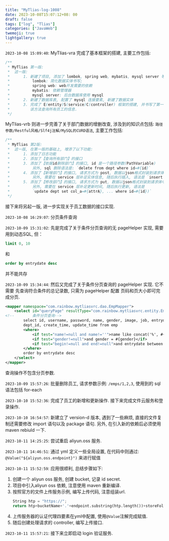 ```yaml
---
title: "MyTlias-log-1008"
date: 2023-10-08T15:07:12+08: 00
draft: false
tags: ["log", "Tlias"]
categories: ["JavaWeb"]
twemoji: true
lightgallery: true
---
```


`2023-10-08 15:09:40`:
MyTlias-vra 完成了基本框架的搭建, 主要工作包括:
```java
/**
 * MyTlias 第一版:
 *  这一版:
 *      1. 新建了项目, 添加了 lombok, spring web, mybatis, mysql server 等项目依赖
 *          lombok: 简化数据实体书写;
 *          spring web: web开发需要的依赖
 *          mybatis: 依赖管理器
 *          mysql server: 后台数据库使用 mysql
 *      2. 新建了数据库表, 配置了 mysql 连接要素, 新建了数据实体
 *      3. 完成了 E(entity)S(service)C(controller) 框架的搭建, 并书写了第一个 controller 方法,
 *         该方法查询所有员工的信息.
 */
```

MyTlias-vrb 则进一步完善了关于部门数据的增删改查, 涉及到的知识点包括: `路径参数/Restful风格/Slf4j注解/MySQL的CURD语法`, 主要工作包括:
```java
/**
 * MyTlias 第2版:
 *  这一版, 在第一版的基础上, 增添了以下功能:
 *      1. 添加了日志功能
 *      2. 添加了【查询所有部门】的接口
 *      3. 添加了【依据id删除部门】的接口, id 是一个路径参数(PathVariable)
 *          另外, sql 删除语法是: `delete from dept where id=#{id}`
 *      4. 添加了【新增部门】的接口, 请求方式为 post, 数据以json格式封装到请求体中, 直接使用实体进行接收
 *          另外, 需要在 service 层补足实体信息, 随后执行插入, 语法是 `insert into dept(xxx) values (#{xxx})`
 *      5. 添加了【修改部门】的接口, 请求方式为 put, 数据以json格式封装到请求体中, 直接使用实体进行接收
 *          另外, 需要在 service 层补足更新时间, 随后执行更新, 语法是
 *          `update dept set col_a=#{attrA}, ... where id=#{id})`
 */
```

接下来将另起一版, 进一步实现关于员工数据的接口实现.

`2023-10-08 16:29:07`:
分页条件查询

`2023-10-09 15:31:02`:
先是完成了关于条件分页查询的无 pageHelper 实现, 需要用到动态SQL, 但：
```sql
limit 0, 10
```
和
```sql
order by entrydate desc
```
并不能共存

`2023-10-09 15:34:44`:
然后又完成了关于条件分页查询的 pageHelper 实现.
它不需要 先查询符合条件的总记录数, 只需为 pageHelper 配置 页码和页大小即可完成分页.
```xml
<mapper namespace="com.rainbow.mytliasvrc.dao.EmpMapper">
    <select id="queryPage" resultType="com.rainbow.mytliasvrc.entity.Employee">
<!--        条件分页查询-->
        select id, username, password, name, gender, image, job, entrydate,
        dept_id, create_time, update_time from emp
        <where>
            <if test="name!=null and name!=''">name like concat('%', #{name}, '%')</if>
            <if test="gender!=null">and gender = #{gender}</if>
            <if test="begin!=null and end!=null">and entrydate between #{begin} and #{end}</if>
        </where>
        order by entrydate desc
    </select>
</mapper>
```
查询操作不包含分页参数.

`2023-10-09 15:57:26`:
批量删除员工, 请求参数示例: `/emps/1,2,3`, 使用到的 sql 语法包括 for-each

`2023-10-10 15:52:36`:
完成了员工的新增和更新操作. 接下来完成文件云服务和登录操作.

`2023-10-10 16:54:57`:
新建立了 version-d 版本, 遇到了一些麻烦, 直接的文件复制还需要修改 import 语句以及 package 语句.
另外, 在引入新的依赖后必须使用 maven rebiuld 一下.

`2023-10-11 14:25:25`:
尝试重启 aliyun.oss 服务.


`2023-10-11 14:46:51`:
通过 yml 定义一些全局设置, 在代码中则通过:
`@Value("${aliyun.oss.endpoint}")`
来进行赋值

`2023-10-11 15:52:59`:
应用很顺利, 总结步骤如下:
1. 创建一个 aliyun oss 服务, 创建 bucket, 记录 id secret.
2. 项目中引入aliyun oss 依赖, 注意使用 maven 重新编译.
2. 按照官方的文件上传服务示例, 编写上传代码, 注意组装url.
    ```py
    String htp = "https://";
    return htp+bucketName+'.'+endpoint.substring(htp.length())+storeFolder+newFileName;
    ```
3. 上传服务器的认证代理四要素在yml中配置, 使用`@Value`注解完成赋值.
4. 随后创建处理请求的 controller, 编写上传接口.


`2023-10-11 15:57:21`:
接下来立即启动 login 验证服务.





